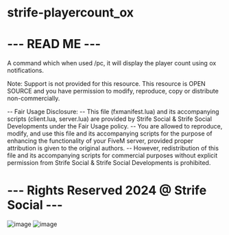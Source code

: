 # strife-playercount_ox
# --- READ ME --- #
A command which when used /pc, it will display the player count using ox notifications.

Note: Support is not provided for this resource. This resource is OPEN SOURCE and you have permission to modify, reproduce, copy or distribute non-commercially.

-- Fair Usage Disclosure: 
-- This file (fxmanifest.lua) and its accompanying scripts (client.lua, server.lua) 
are provided by Strife Social & Strife Social Developments under the Fair Usage policy. 
-- You are allowed to reproduce, modify, and use this file and its accompanying scripts for the purpose of enhancing the functionality of your FiveM server, provided proper attribution is given to the original authors. 
-- However, redistribution of this file and its accompanying scripts for commercial purposes without explicit permission from Strife Social & Strife Social Developments is prohibited.

# --- Rights Reserved 2024 @ Strife Social --- #
![image](https://github.com/strifesocial/strife-randomencounters-redm/assets/166969842/af6d59d6-a5b1-4603-8fc8-d5b88dbf379e)
![image](https://github.com/strifesocial/strife-randomencounters-redm/assets/166969842/7d8145ec-5261-4d57-81e5-5437299c3582)
